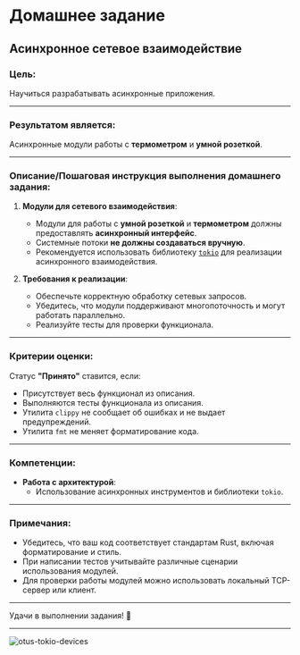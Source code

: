 # Домашнее задание

## Асинхронное сетевое взаимодействие

### Цель:

Научиться разрабатывать асинхронные приложения.

---

### Результатом является:

Асинхронные модули работы с **термометром** и **умной розеткой**.

---

### Описание/Пошаговая инструкция выполнения домашнего задания:

1. **Модули для сетевого взаимодействия**:
   - Модули для работы с **умной розеткой** и **термометром** должны предоставлять **асинхронный интерфейс**.
   - Системные потоки **не должны создаваться вручную**.
   - Рекомендуется использовать библиотеку [`tokio`](https://tokio.rs/) для реализации асинхронного взаимодействия.

2. **Требования к реализации**:
   - Обеспечьте корректную обработку сетевых запросов.
   - Убедитесь, что модули поддерживают многопоточность и могут работать параллельно.
   - Реализуйте тесты для проверки функционала.

---

### Критерии оценки:

Статус **"Принято"** ставится, если:

- Присутствует весь функционал из описания.
- Выполняются тесты функционала из описания.
- Утилита `clippy` не сообщает об ошибках и не выдает предупреждений.
- Утилита `fmt` не меняет форматирование кода.

---

### Компетенции:

- **Работа с архитектурой**:
  - Использование асинхронных инструментов и библиотеки `tokio`.

---

### Примечания:

- Убедитесь, что ваш код соответствует стандартам Rust, включая форматирование и стиль.
- При написании тестов учитывайте различные сценарии использования модулей.
- Для проверки работы модулей можно использовать локальный TCP-сервер или клиент.

---

Удачи в выполнении задания! 🚀

---
![otus-tokio-devices](https://github.com/user-attachments/assets/73c7fd60-74e5-4595-bc3a-371a38286c90)
